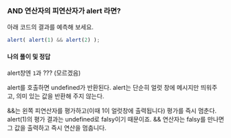 ### AND 연산자의 피연산자가 alert 라면?
아래 코드의 결과를 예측해 보세요.
```javaScript
alert( alert(1) && alert(2) );
```

#### 나의 풀이 및 정답

alert창엔 `1`과 ??? (모르겠음) <br/>

alert를 호출하면 undefined가 반환된다. alert는 단순히 얼럿 창에 메시지만 띄워주고, 의미 있는 값을 반환해 주지 않는다.
<br/>

&&는 왼쪽 피연산자를 평가하고(이때 1이 얼럿창에 출력됩니다) 평가를 즉시 멈춘다. alert(1)의 평가 결과는 undefined로 falsy이기 때문이죠. && 연산자는 falsy를 만나면 그 값을 출력하고 즉시 연산을 멈춥니다.